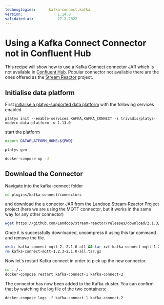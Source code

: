 ```yaml
---
technoglogies:      kafka-connect,kafka
version:				1.14.0
validated-at:			27.2.2022
---
```


# Using a Kafka Connect Connector not in Confluent Hub

This recipe will show how to use a Kafka Connect connector JAR which is not available in [Confluent Hub](https://www.confluent.io/hub). Popular connector not available there are the ones offered as the [Stream Reactor](https://github.com/lensesio/stream-reactor) project.

## Initialise data platform

First [initialise a platys-supported data platform](../documentation/getting-started.md) with the following services enabled

```
platys init --enable-services KAFKA,KAFKA_CONNECT -s trivadis/platys-modern-data-platform -w 1.13.0
```

start the platform

```bash
export DATAPLATFORM_HOME=${PWD}

platys gen

docker-compose up -d
```

## Download the Connector

Navigate into the kafka-connect folder

```bash
cd plugins/kafka-connect/connectors
```

and download the a conector JAR from the Landoop Stream-Reactor Project project (here we are using the MQTT connector, but it works in the same way for any other connector)

```bash
wget https://github.com/Landoop/stream-reactor/releases/download/2.1.3/kafka-connect-mqtt-2.1.3-2.5.0-all.tar.gz
```

Once it is successfully downloaded, uncompress it using this tar command and remove the file.

```bash
mkdir kafka-connect-mqtt-2.-2.1.0-all && tar xvf kafka-connect-mqtt-1.2.3-2.1.0-all.tar.gz -C kafka-connect-mqtt-1.2.3-2.1.0-all
rm kafka-connect-mqtt-1.2.3-2.1.0-all.tar.gz
```

Now let's restart Kafka connect in order to pick up the new connector.

```bash
cd ../..
docker-compose restart kafka-connect-1 kafka-connect-2
```

The connector has now been added to the Kafka cluster. You can confirm that by watching the log file of the two containers:

```
docker-compose logs -f kafka-connect-1 kafka-connect-2
```